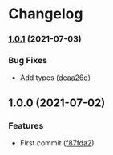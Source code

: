 # Changelog

### [1.0.1](https://www.github.com/indivorg/theme/compare/v1.0.0...v1.0.1) (2021-07-03)


### Bug Fixes

* Add types ([deaa26d](https://www.github.com/indivorg/theme/commit/deaa26d4fdad12192e5a9e95fd34ed1b6b8674b6))

## 1.0.0 (2021-07-02)


### Features

* First commit ([f87fda2](https://www.github.com/indivorg/theme/commit/f87fda25177c72ceafaf08beb505483b6b7d9676))
